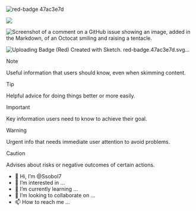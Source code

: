 ![red-badge 47ac3e7d](https://github.com/Ssobol7/Ssobol7/assets/135639288/c2fc7457-0a32-4556-9eda-340bc1f66f6a)<p align="left">
  <img  src="https://www.codewars.com/users/Siergej/badges/large">
</p>  

![Screenshot of a comment on a GitHub issue showing an image, added in the Markdown, of an Octocat smiling and raising a tentacle.](https://myoctocat.com/assets/images/base-octocat.svg)

![Uploading<?xml version="1.0" encoding="UTF-8" standalone="no"?>
<svg width="94px" height="158px" viewBox="0 0 94 158" version="1.1" xmlns="http://www.w3.org/2000/svg" xmlns:xlink="http://www.w3.org/1999/xlink">
    <!-- Generator: Sketch 41.1 (35376) - http://www.bohemiancoding.com/sketch -->
    <title>Badge (Red)</title>
    <desc>Created with Sketch.</desc>
    <defs></defs>
    <g id="Page-1" stroke="none" stroke-width="1" fill="none" fill-rule="evenodd">
        <g id="Artboard" transform="translate(-1597.000000, -1378.000000)" fill="#B1361E">
            <g id="Badge-(Red)" transform="translate(1597.000000, 1378.000000)">
                <g id="Badge">
                    <g id="Medal">
                        <g id="Group" transform="translate(23.801049, 27.181731)">
                            <path d="M22.2353952,19.2249848 C22.1528434,19.2270814 22.0700328,19.228136 21.986976,19.228136 C16.6807793,19.228136 12.3792569,14.9237712 12.3792569,9.61406801 C12.3792569,4.30436486 16.6807793,0 21.986976,0 C24.087738,0 26.0310248,0.674677299 27.6122486,1.81930903 C27.3234003,1.77924711 27.0297735,1.75867098 26.7322519,1.75867098 C22.4290557,1.75867098 18.940626,6.06303584 18.940626,11.372739 C18.940626,14.6157299 20.2419366,17.4836932 22.2353952,19.2249848 Z" id="Combined-Shape"></path>
                            <path d="M33.5433798,21.0183885 C33.460828,21.0204851 33.3780174,21.0215397 33.2949606,21.0215397 C27.9887639,21.0215397 23.6872415,16.7171748 23.6872415,11.4074717 C23.6872415,6.09776854 27.9887639,1.79340367 33.2949606,1.79340367 C35.3957226,1.79340367 37.3390094,2.46808097 38.9202332,3.61271271 C38.6313849,3.57265079 38.3377581,3.55207465 38.0402365,3.55207465 C33.7370404,3.55207465 30.2486106,7.85643951 30.2486106,13.1661427 C30.2486106,16.4091336 31.5499212,19.2770969 33.5433798,21.0183885 Z" id="Combined-Shape" transform="translate(31.303737, 11.407472) rotate(-300.000000) translate(-31.303737, -11.407472) "></path>
                            <path d="M37.2307248,31.6038009 C37.148173,31.6058975 37.0653624,31.6069521 36.9823056,31.6069521 C31.6761089,31.6069521 27.3745865,27.3025872 27.3745865,21.9928841 C27.3745865,16.6831809 31.6761089,12.3788161 36.9823056,12.3788161 C39.0830676,12.3788161 41.0263544,13.0534934 42.6075782,14.1981251 C42.3187299,14.1580632 42.0251031,14.1374871 41.7275815,14.1374871 C37.4243853,14.1374871 33.9359556,18.4418519 33.9359556,23.7515551 C33.9359556,26.994546 35.2372662,29.8625093 37.2307248,31.6038009 Z" id="Combined-Shape" transform="translate(34.991082, 21.992884) rotate(-238.000000) translate(-34.991082, -21.992884) "></path>
                            <path d="M29.8512691,39.8600576 C29.7687173,39.8621542 29.6859066,39.8632088 29.6028499,39.8632088 C24.2966531,39.8632088 19.9951308,35.5588439 19.9951308,30.2491408 C19.9951308,24.9394377 24.2966531,20.6350728 29.6028499,20.6350728 C31.7036119,20.6350728 33.6468986,21.3097501 35.2281225,22.4543818 C34.9392742,22.4143199 34.6456474,22.3937438 34.3481258,22.3937438 C30.0449296,22.3937438 26.5564999,26.6981086 26.5564999,32.0078118 C26.5564999,35.2508027 27.8578105,38.118766 29.8512691,39.8600576 Z" id="Combined-Shape" transform="translate(27.611627, 30.249141) rotate(-180.000000) translate(-27.611627, -30.249141) "></path>
                            <path d="M18.703609,38.9568316 C18.6210572,38.9589282 18.5382465,38.9599828 18.4551898,38.9599828 C13.148993,38.9599828 8.84747069,34.6556179 8.84747069,29.3459148 C8.84747069,24.0362116 13.148993,19.7318468 18.4551898,19.7318468 C20.5559518,19.7318468 22.4992386,20.4065241 24.0804624,21.5511558 C23.7916141,21.5110939 23.4979873,21.4905178 23.2004657,21.4905178 C18.8972695,21.4905178 15.4088398,25.7948826 15.4088398,31.1045858 C15.4088398,34.3475767 16.7101504,37.21554 18.703609,38.9568316 Z" id="Combined-Shape" transform="translate(16.463967, 29.345915) rotate(-120.000000) translate(-16.463967, -29.345915) "></path>
                            <path d="M14.1913283,28.1048304 C14.1087765,28.1069269 14.0259659,28.1079816 13.9429091,28.1079816 C8.63671237,28.1079816 4.33519002,23.8036167 4.33519002,18.4939135 C4.33519002,13.1842104 8.63671237,8.87984554 13.9429091,8.87984554 C16.0436711,8.87984554 17.9869579,9.55452284 19.5681817,10.6991546 C19.2793334,10.6590927 18.9857066,10.6385165 18.688185,10.6385165 C14.3849889,10.6385165 10.8965591,14.9428814 10.8965591,20.2525845 C10.8965591,23.4955754 12.1978697,26.3635388 14.1913283,28.1048304 Z" id="Combined-Shape" transform="translate(11.951686, 18.493914) rotate(-66.000000) translate(-11.951686, -18.493914) "></path>
                        </g>
                        <path d="M46.9578624,80.5002861 C65.28723,80.5002861 80.1419578,65.6357421 80.1419578,47.3045093 C80.1419578,28.9732765 65.28723,14.1087324 46.9578624,14.1087324 C28.6284948,14.1087324 13.773767,28.9732765 13.773767,47.3045093 C13.773767,65.6357421 28.6284948,80.5002861 46.9578624,80.5002861 Z M46.9578624,71.3272092 C33.7072065,71.3272092 22.961267,60.5741686 22.961267,47.3045093 C22.961267,34.03485 33.7072065,23.2818094 46.9578624,23.2818094 C60.2085183,23.2818094 70.9544578,34.03485 70.9544578,47.3045093 C70.9544578,60.5741686 60.2085183,71.3272092 46.9578624,71.3272092 Z" id="Oval-2"></path>
                        <path d="M46.9578624,94.0467838 C72.7638135,94.0467838 93.6795097,73.1172662 93.6795097,47.3045093 C93.6795097,21.4917524 72.7638135,0.562234748 46.9578624,0.562234748 C21.1519113,0.562234748 0.236215092,21.4917524 0.236215092,47.3045093 C0.236215092,73.1172662 21.1519113,94.0467838 46.9578624,94.0467838 Z M46.9578624,84.8737069 C26.230623,84.8737069 9.42371509,68.0556927 9.42371509,47.3045093 C9.42371509,26.5533259 26.230623,9.73531167 46.9578624,9.73531167 C67.6851018,9.73531167 84.4920097,26.5533259 84.4920097,47.3045093 C84.4920097,68.0556927 67.6851018,84.8737069 46.9578624,84.8737069 Z" id="Oval-2"></path>
                    </g>
                    <g id="Group-6" transform="translate(9.802273, 84.615385)">
                        <path d="M73.6838289,0.149677246 L74.4017422,0.149677246 L74.4017422,73.3846154 L73.8712043,73.3846154 L36.402928,51.1625194 L0.105555585,72.0476624 L0.105555585,0.149677246 L0.641815556,0.149677246 C9.83710971,9.59186731 22.7997079,15.4737762 37.1628223,15.4737762 C51.5259367,15.4737762 64.4885348,9.59186731 73.6838289,0.149677246 Z M22.6416648,42.5600192 C22.7519148,42.7251346 22.8070398,42.8076923 22.9724148,42.8076923 L25.6459773,42.8076923 C25.8113523,42.8076923 25.8940398,42.6700962 25.7837898,42.5049808 L21.2359773,34.9371923 C21.1808523,34.8546346 21.2911023,34.7170385 21.3462273,34.6895192 C23.4961023,33.6162692 24.2127273,32.0476731 24.2127273,29.2682308 C24.2127273,25.6356923 22.3660398,24.0946154 18.3970398,24.0946154 L13.2979773,24.0946154 C13.1326023,24.0946154 13.0223523,24.2046923 13.0223523,24.3698077 L13.0223523,42.5325 C13.0223523,42.6976154 13.1326023,42.8076923 13.2979773,42.8076923 L15.4478523,42.8076923 C15.6132273,42.8076923 15.7234773,42.6976154 15.7234773,42.5325 L15.7234773,35.6251731 C15.7234773,35.5150962 15.7786023,35.4600577 15.8888523,35.4600577 L18.4797273,35.4600577 C18.5899773,35.4875769 18.7002273,35.5426154 18.7553523,35.6251731 L22.6416648,42.5600192 Z M17.5701648,33.4786731 L15.8888523,33.4786731 C15.7786023,33.4786731 15.7234773,33.4236346 15.7234773,33.3135577 L15.7234773,26.2686346 C15.7234773,26.1585577 15.7786023,26.1035192 15.8888523,26.1035192 L17.5701648,26.1035192 C20.6296023,26.1035192 21.4289148,26.7364615 21.4289148,29.6810192 C21.4289148,32.3228654 20.5193523,33.4786731 17.5701648,33.4786731 Z M31.9608523,42.5325 C31.9608523,42.6976154 32.0711023,42.8076923 32.2364773,42.8076923 L41.7455398,42.8076923 C41.9109148,42.8076923 42.0211648,42.6976154 42.0211648,42.5325 L42.0211648,40.8263077 C42.0211648,40.6611923 41.9109148,40.5511154 41.7455398,40.5511154 L34.8273523,40.5511154 C34.7171023,40.5511154 34.6619773,40.4960769 34.6619773,40.386 L34.6619773,34.3592885 C34.6619773,34.2492115 34.7171023,34.1941731 34.8273523,34.1941731 L40.8911023,34.1941731 C41.0564773,34.1941731 41.1667273,34.0840962 41.1667273,33.9189808 L41.1667273,32.3779038 C41.1667273,32.2127885 41.0564773,32.1027115 40.8911023,32.1027115 L34.8273523,32.1027115 C34.7171023,32.1027115 34.6619773,32.0476731 34.6619773,31.9375962 L34.6619773,26.5163077 C34.6619773,26.4062308 34.7171023,26.3511923 34.8273523,26.3511923 L41.2494148,26.3511923 C41.4147898,26.3511923 41.5250398,26.2411154 41.5250398,26.076 L41.5250398,24.3698077 C41.5250398,24.2046923 41.4147898,24.0946154 41.2494148,24.0946154 L32.2364773,24.0946154 C32.0711023,24.0946154 31.9608523,24.2046923 31.9608523,24.3698077 L31.9608523,42.5325 Z M59.1956648,33.3135577 C59.1956648,36.9460962 58.3963523,40.7712692 55.2542273,40.7712692 L51.4230398,40.7712692 C51.3127898,40.7712692 51.2852273,40.74375 51.2852273,40.6061538 L51.2852273,26.2686346 C51.2852273,26.1585577 51.3403523,26.1035192 51.4506023,26.1035192 L55.2266648,26.1035192 C58.3963523,26.1035192 59.1956648,29.7910962 59.1956648,33.3135577 Z M48.8597273,24.0946154 C48.6943523,24.0946154 48.5841023,24.2046923 48.5841023,24.3698077 L48.5841023,42.5325 C48.5841023,42.6976154 48.6943523,42.8076923 48.8597273,42.8076923 L55.6676648,42.8076923 C60.9321023,42.8076923 61.9519148,37.5790385 61.9519148,33.4511538 C61.9519148,29.3232692 60.9321023,24.0946154 55.6676648,24.0946154 L48.8597273,24.0946154 Z" id="Combined-Shape"></path>
                    </g>
                </g>
            </g>
        </g>
    </g>
</svg> red-badge.47ac3e7d.svg…]()


> [!NOTE]
> Useful information that users should know, even when skimming content.

> [!TIP]
> Helpful advice for doing things better or more easily.

> [!IMPORTANT]
> Key information users need to know to achieve their goal.

> [!WARNING]
> Urgent info that needs immediate user attention to avoid problems.

> [!CAUTION]
> Advises about risks or negative outcomes of certain actions.

- 👋 Hi, I’m @Ssobol7
- 👀 I’m interested in ...
- 🌱 I’m currently learning ...
- 💞️ I’m looking to collaborate on ...
- 📫 How to reach me ...

<!---
Ssobol7/Ssobol7 is a ✨ special ✨ repository because its `README.md` (this file) appears on your GitHub profile.
You can click the Preview link to take a look at your changes.
--->
